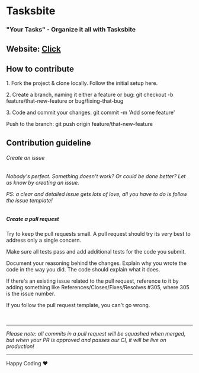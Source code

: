# Tasksbite

### "Your Tasks" - Organize it all with Tasksbite

## Website: <a href="https://tasksbite.herokuapp.com/">Click</a>

## How to contribute
<p>1. Fork the project & clone locally. Follow the initial setup here.</p>
<p>2. Create a branch, naming it either a feature or bug: git checkout -b feature/that-new-feature or bug/fixing-that-bug</p>
<p>3. Code and commit your changes. git commit -m 'Add some feature'</p>
<p>Push to the branch: git push origin feature/that-new-feature</p>

## Contribution guideline
<h6>  Create an issue<h6>
<p>   Nobody's perfect. Something doesn't work? Or could be done better? Let us know by creating an issue.</p>
<p>   PS: a clear and detailed issue gets lots of love, all you have to do is follow the issue template!</p>
<h5>  Create a pull request</h5>
<p>  Try to keep the pull requests small. A pull request should try its very best to address only a single concern.</p>
<p>  Make sure all tests pass and add additional tests for the code you submit.</p>
<p>  Document your reasoning behind the changes. Explain why you wrote the code in the way you did. The code should explain what it does.</p>
<p>  If there's an existing issue related to the pull request, reference to it by adding something like References/Closes/Fixes/Resolves #305, where 305 is the issue number. </p>
<p>  If you follow the pull request template, you can't go wrong.</p>
<br>
<hr>
<i> Please note: all commits in a pull request will be squashed when merged, but when your PR is approved and passes our CI, it will be live on production!</i>

<br>
<hr>
<p>Happy Coding ❤️</p>
